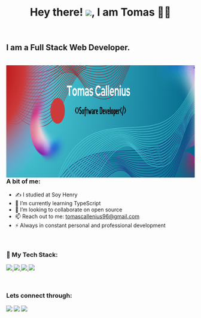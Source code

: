 <h1 align="center">Hey there! <img src="https://raw.githubusercontent.com/MartinHeinz/MartinHeinz/master/wave.gif" width="30px">, I am Tomas 👩‍💻</h1>
<br>

<h2>I am a Full Stack Web Developer.</h2>

<br>

<img align="right" src="./img/Tomas%20Callenius.png" width="1500" height="300" />


### A bit of me:

- ✍ I studied at Soy Henry
- 🌱 I’m currently learning TypeScript
- 👯 I’m looking to collaborate on open source
- 📫 Reach out to me: tomascallenius96@gmail.com
- ⚡ Always in constant personal and professional development

<br>

### 🚀 My Tech Stack:

<p align="left">
    <a href="https://www.w3.org/html/" target="_blank"> <img src="https://img.icons8.com/color/48/000000/html-5.png"/> </a>
    <a href="https://www.w3schools.com/css/" target="_blank"> <img src="https://img.icons8.com/color/48/000000/css3.png"/> </a>
    <a href="https://developer.mozilla.org/en-US/docs/Web/JavaScript" target="_blank"> <img src="https://img.icons8.com/color/48/000000/javascript.png"/> </a>
    <a style="padding-right:8px;" href="https://nodejs.org" target="_blank"> <img src="https://img.icons8.com/color/48/000000/nodejs.png"/> </a>
</p>

<br>

### Lets connect through:

<a href=""><img src="https://icons8.com/icon/43625/instagram"/></a>
<a href=""><img src="https://img.icons8.com/color/48/000000/twitter--v1.png"/></a>
<a href="https://www.linkedin.com/in/tomas-callenius-9a9149219/"><img src="https://img.icons8.com/color/48/000000/linkedin.png"/></a>
